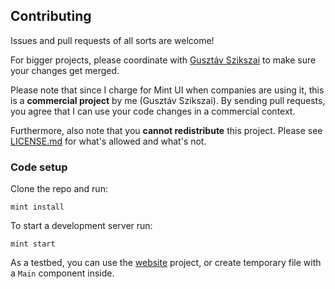 ## Contributing

Issues and pull requests of all sorts are welcome!

For bigger projects, please coordinate with [Gusztáv Szikszai](https://github.com/gdotdesign/) to make sure your changes get merged.

Please note that since I charge for Mint UI when companies are using it, this is a **commercial project** by me (Gusztáv Szikszai). By sending pull requests, you agree that I can use your code changes in a commercial context.

Furthermore, also note that you **cannot redistribute** this project. Please see [LICENSE.md](LICENSE.md) for what's allowed and what's not.

### Code setup

Clone the repo and run:

```console
mint install
```

To start a development server run:

```console
mint start
```

As a testbed, you can use the [website](https://github.com/mint-lang/mint-ui-website) project, or create temporary file with a `Main` component inside.
